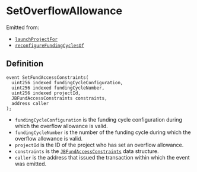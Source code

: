 # SetOverflowAllowance

Emitted from:

* [`launchProjectFor`](../write/launchprojectfor.md)
* [`reconfigureFundingCyclesOf`](../write/reconfigurefundingcyclesof.md)

## Definition

```solidity
event SetFundAccessConstraints(
  uint256 indexed fundingCycleConfiguration,
  uint256 indexed fundingCycleNumber,
  uint256 indexed projectId,
  JBFundAccessConstraints constraints,
  address caller
);
```

* `fundingCycleConfiguration` is the funding cycle configuration during which the overflow allowance is valid.
* `fundingCycleNumber` is the number of the funding cycle during which the overflow allowance is valid.
* `projectId` is the ID of the project who has set an overflow allowance.
* `constraints` is the [`JBFundAccessConstraints`](../../../../data-structures/jbfundaccessconstraints.md) data structure.
* `caller` is the address that issued the transaction within which the event was emitted.
